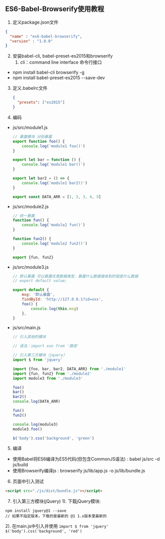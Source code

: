 ## ES6-Babel-Browserify使用教程
1. 定义package.json文件
  ```json
  {
    "name" : "es6-babel-browserify",
    "version" : "1.0.0"
  }
  ```
2. 安装babel-cli, babel-preset-es2015和browserify
   1. cli：command line interface 命令行接口
  * npm install babel-cli browserify -g
  * npm install babel-preset-es2015 --save-dev 
3. 定义.babelrc文件
	```json
    {
      "presets": ["es2015"]
    }
	```
4. 编码
  * js/src/module1.js
    ```javascript
    // 暴露模块 分别暴露
    export function foo() {
        console.log('module1 foo()')
    }
    
    export let bar = function () {
        console.log('module1 bar()')
    }
    
    export let bar2 = () => {
        console.log('module1 bar2()')
    }
    
    export const DATA_ARR = [1, 2, 3, 4, 5]
    ```
  * js/src/module2.js
    ```javascript
    // 统一暴露
    function fun() {
        console.log('module2 fun()')
    }
    
    function fun2() {
        console.log('module2 fun2()')
    }
    
    export {fun, fun2}
    ```
  * js/src/module3.js
    ```javascript
    // 默认暴露 可以暴露任意数据类型，暴露什么数据接收到的就是什么数据
    // export default value;
    
    export default {
        msg: '默认暴露',
        findById: 'http://127.0.0.1?id=xxx',
        foo() {
            console.log(this.msg)
        },
    }
    ```
  * js/src/main.js
    ```javascript
    // 引入其他的模块
    
    // 语法：import xxx from '路径'
    
    // 引入第三方模块（jquery）
    import $ from 'jquery'
    
    import {foo, bar, bar2, DATA_ARR} from './module1'
    import {fun, fun2} from './module2'
    import module3 from './module3'
    
    foo()
    bar()
    bar2()
    console.log(DATA_ARR)
    
    fun()
    fun2()
    
    console.log(module3)
    module3.foo()
    
    $('body').css('background', 'green')
    ```
5. 编译
  * 使用Babel将ES6编译为ES5代码(但包含CommonJS语法) : babel js/src -d js/build
  * 使用Browserify编译js : browserify js/lib/app.js -o js/lib/bundle.js
6. 页面中引入测试
  ```html
  <script src="./js/dist/bundle.js"></script>
  ```
7. 引入第三方模块(jQuery)
    1). 下载jQuery模块: 
```shell
npm install jquery@1 --save
// 如果不指定版本，下载的是最新的 @1 1.x版本里最新的
```
  2). 在main.js中引入并使用
    ```
    import $ from 'jquery'
    $('body').css('background', 'red')
    ```